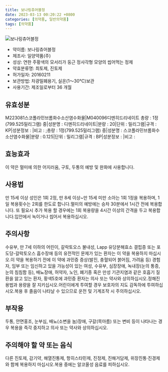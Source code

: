 ```yaml
---
title: 보나링츄어블정
date: 2023-03-13 00:20:22 +0800
categories: [의약품, 일반의약품]
tags: [의약품]
---
```

![보나링츄어블정](https://nedrug.mfds.go.kr/pbp/cmn/itemImageDownload/147427188404700087)

- 약이름: 보나링츄어블정
- 제조사: 일양약품(주)
- 성상: 연한 주황색의 모서리가 둥근 정사각형 모양의 씹어먹는 정제
- 약효분류명: 최토제, 진토제
- 허가일자: 20160211
- 보관방법: 차광밀폐용기, 실온(1～30℃)보관
- 사용기간: 제조일로부터 36 개월
## 유효성분
M223081스코폴라민브롬화수소산염수화물|M040096디멘히드리네이트
총량 : 1정(799.525밀리그램) 중|성분명 : 디멘히드리네이트|분량 : 20|단위 : 밀리그램|규격 : KP|성분정보 : |비고 : ;총량 : 1정(799.525밀리그램) 중|성분명 : 스코폴라민브롬화수소산염수화물|분량 : 0.125|단위 : 밀리그램|규격 : BP|성분정보 : |비고 :
## 효능효과
이 약은 멀미에 의한 어지러움, 구토, 두통의 예방 및 완화에 사용합니다.
## 사용법
만 15세 이상 성인은 1회 2정, 만 8세 이상~만 15세 미만 소아는 1회 1정을 복용하며, 1일 복용횟수는 2회를 한도로 합니다.멀미의 예방에는 승차 30분에서 1시간 전에 복용합니다. 또 필요시 추가 복용 할 경우에는 1회 복용량을 4시간 이상의 간격을 두고 복용합니다.입안에서 녹이거나 씹어서 복용하십시오.
## 주의사항
수유부, 만 7세 이하의 어린이, 갈락토오스 불내성, Lapp 유당분해효소 결핍증 또는 포도당-갈락토오스 흡수장애 등의 유전적인 문제가 있는 환자는 이 약을 복용하지 마십시오.이 약을 복용하기 전에 이 약에 과민증 증상(발진, 충혈되어 붉어짐, 가려움 등) 경험자, 임부 또는 임신하고 있을 가능성이 있는 여성, 수유부, 심장장애, 녹내장(눈의 통증, 눈의 침침함 등), 배뇨장애, 허약자, 노인, 폐기종 혹은 만성 기관지염과 같은 호흡기 질환을 앓고 있는 환자, 황색5호에 과민증 환자는 의사 또는 약사와 상의하십시오.정해진 용법과 용량을 잘 지키십시오.어린이에게 투여할 경우 보호자의 지도 감독하에 투여하십시오.복용 후 졸음이 나타날 수 있으므로 운전 및 기계조작 시 주의하십시오.
## 부작용
두통, 안면홍조, 눈부심, 배뇨(소변을 눔)장애, 구갈(목마름) 또는 변비 등이 나타나는 경우 복용을 즉각 중지하고 의사 또는 약사와 상의하십시오.
## 주의해야 할 약 또는 음식
다른 진토제, 감기약, 해열진통제, 항히스타민제, 진정제, 진해거담제, 위장진통·진경제와 함께 복용하지 마십시오.복용 중에는 알코올성 음료를 피하십시오.
